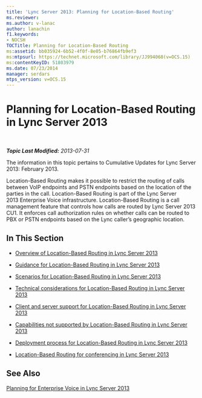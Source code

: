 ```yaml
---
title: 'Lync Server 2013: Planning for Location-Based Routing'
ms.reviewer: 
ms.author: v-lanac
author: lanachin
f1.keywords:
- NOCSH
TOCTitle: Planning for Location-Based Routing
ms:assetid: bb035924-6b52-4f0f-8e05-b76864fb9ef3
ms:mtpsurl: https://technet.microsoft.com/library/JJ994068(v=OCS.15)
ms:contentKeyID: 51803979
ms.date: 07/23/2014
manager: serdars
mtps_version: v=OCS.15
---
```


<div data-xmlns="http://www.w3.org/1999/xhtml">

<div class="topic" data-xmlns="http://www.w3.org/1999/xhtml" data-msxsl="urn:schemas-microsoft-com:xslt" data-cs="http://msdn.microsoft.com/en-us/">

<div data-asp="http://msdn2.microsoft.com/asp">

# Planning for Location-Based Routing in Lync Server 2013

</div>

<div id="mainSection">

<div id="mainBody">

<span> </span>

_**Topic Last Modified:** 2013-07-31_

The information in this topic pertains to Cumulative Updates for Lync Server 2013: February 2013.

Location-Based Routing makes it possible to restrict the routing of calls between VoIP endpoints and PSTN endpoints based on the location of the parties in the call. Location-Based Routing is part of the Lync Server 2013 Enterprise Voice infrastructure. Location-Based Routing is a call management feature that controls how calls are routed by Lync Server 2013 CU1. It enforces call authorization rules on whether calls can be routed to PBX or PSTN endpoints based on the Lync caller’s geographic location.

<div>

## In This Section

  - [Overview of Location-Based Routing in Lync Server 2013](lync-server-2013-overview-of-location-based-routing.md)

  - [Guidance for Location-Based Routing in Lync Server 2013](lync-server-2013-guidance-for-location-based-routing.md)

  - [Scenarios for Location-Based Routing in Lync Server 2013](lync-server-2013-scenarios-for-location-based-routing.md)

  - [Technical considerations for Location-Based Routing in Lync Server 2013](lync-server-2013-technical-considerations-for-location-based-routing.md)

  - [Client and server support for Location-Based Routing in Lync Server 2013](lync-server-2013-client-and-server-support-for-location-based-routing.md)

  - [Capabilities not supported by Location-Based Routing in Lync Server 2013](lync-server-2013-capabilities-not-supported-by-location-based-routing.md)

  - [Deployment process for Location-Based Routing in Lync Server 2013](lync-server-2013-deployment-process-for-location-based-routing.md)

  - [Location-Based Routing for conferencing in Lync Server 2013](lync-server-2013-location-based-routing-for-conferencing.md)

</div>

<div>

## See Also


[Planning for Enterprise Voice in Lync Server 2013](lync-server-2013-planning-for-enterprise-voice.md)  
  

</div>

</div>

<span> </span>

</div>

</div>

</div>

